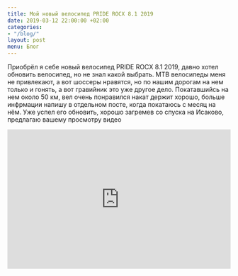 ```yaml
---
title: Мой новый велосипед PRIDE ROCX 8.1 2019
date: 2019-03-12 22:00:00 +02:00
categories:
- "/blog/"
layout: post
menu: Блог
---
```


Приобрёл я себе новый велосипед PRIDE ROCX 8.1 2019, давно хотел обновить велосипед, но не знал какой выбрать. MTB велосипеды меня не привлекают, а вот шоссеры нравятся, но по нашим дорогам на нем только и гонять, а вот гравийник это уже другое дело. Покатавшийсь на нем около 50 км, вел очень понравился накат держит хорошо, больше инфрмации напишу в отдельном посте, когда покатаюсь с месяц на нём. Уже успел его обновить, хорошо загремев   со спуска на Исаково, предлагаю вашему просмотру видео

<iframe width="100%" height="315" src="https://www.youtube.com/embed/_afwwzPRWJE" frameborder="0" allow="accelerometer; autoplay; encrypted-media; gyroscope; picture-in-picture" allowfullscreen></iframe>